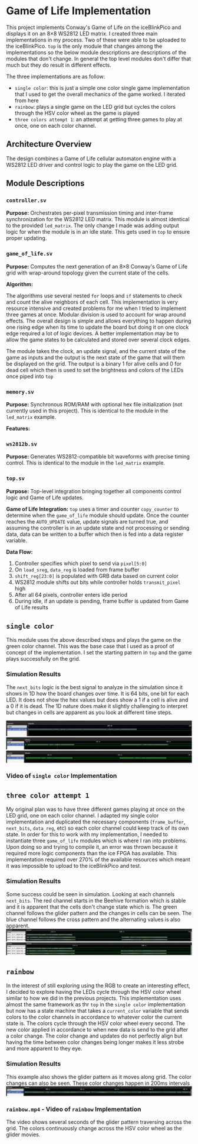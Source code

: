 # Game of Life Implementation

This project implements Conway's Game of Life on the iceBlinkPico and displays it on an 8×8 WS2812 LED matrix. I created three main implementations in my process. Two of these were able to be uploaded to the iceBlinkPico. `top` is the only module that changes among the implementations so the below module descriptions are descriptions of the modules that don't change. In general the top level modules don't differ that much but they do result in different effects.

The three implementations are as follow:
- `single color`: this is just a simple one color single game implementation that I used to get the overall mechanics of the game worked. I iterated from here
- `rainbow`: plays a single game on the LED grid but cycles the colors through the HSV color wheel as the game is played
- `three colors attempt 1`: an attempt at getting three games to play at once, one on each color channel.

## Architecture Overview

The design combines a Game of Life cellular automaton engine with a WS2812 LED driver and control logic to play the game on the LED grid.

## Module Descriptions

### `controller.sv`
**Purpose:** Orchestrates per-pixel transmission timing and inter-frame synchronization for the WS2812 LED matrix. This module is almost identical to the provided `led_matrix`. The only change I made was adding output logic for when the module is in an idle state. This gets used in `top` to ensure proper updating.

### `game_of_life.sv`
**Purpose:** Computes the next generation of an 8×8 Conway's Game of Life grid with wrap-around topology given the current state of the cells.

**Algorithm:**

The algorithms use several nested `for` loops and `if` statements to check and count the alive neighbors of each cell. This implementation is very resource intensive and created problems for me when I tried to implement three games at once. Modular division is used to account for wrap around effects. The overall design is simple and allows everything to happen during one rising edge when its time to update the board but doing it on one clock edge required a lot of logic devices. A better implementation may be to allow the game states to be calculated and stored over several clock edges. 

The module takes the clock, an update signal, and the current state of the game as inputs and the output is the next state of the game that will them be displayed on the grid. The output is a binary 1 for alive cells and 0 for dead cell which then is used to set the brightness and colors of the LEDs once piped into `top`


### `memory.sv`
**Purpose:** Synchronous ROM/RAM with optional hex file initialization (not currently used in this project). This is identical to the module in the `led_matrix` example.

**Features:**

### `ws2812b.sv`
**Purpose:** Generates WS2812-compatible bit waveforms with precise timing control. This is identical to the module in the `led_matrix` example.

### `top.sv`
**Purpose:** Top-level integration bringing together all components control logic and Game of Life updates.

**Game of Life Integration:**
`top` uses a timer and counter `copy_counter` to determine when the `game_of_life` module should update. Once the counter reaches the `AUTO_UPDATE` value, update signals are turned true, and assuming the controller is in an update state and not processing or sending data, data can be written to a buffer which then is fed into a data register variable.

**Data Flow:**
1. Controller specifies which pixel to send via `pixel[5:0]`
2. On `load_sreg`, `data_reg` is loaded from frame buffer
3. `shift_reg[23:0]` is populated with GRB data based on current color
4. WS2812 module shifts out bits while controller holds `transmit_pixel` high
5. After all 64 pixels, controller enters idle period
6. During idle, if an update is pending, frame buffer is updated from Game of Life results


## `single color`
This module uses the above described steps and plays the game on the green color channel. This was the base case that I used as a proof of concept of the implementation. I set the starting pattern in `top` and the game plays successfully on the grid.

### Simulation Results
The `next_bits` logic is the best signal to analyze in the simulation since it shows in 1D how the board changes over time. It is 64 bits, one bit for each LED. It does not show the hex values but does show a 1 if a cell is alive and a 0 if it is dead. The 1D nature does make it slightly challenging to interpret but changes in cells are apparent as you look at different time steps. 

![](assets/single_color_0_200.png)
![](assets/single_color_200_400.png)
![](assets/single_color_450_700.png)

### Video of `single color` Implementation



## `three color attempt 1`
My original plan was to have three different games playing at once on the LED grid, one on each color channel. I adapted my single color implementation and duplicated the necessary components (`frame_buffer`, `next_bits`, `data_reg`, etc) so each color channel could keep track of its own state. In order for this to work with my implementation, I needed to instantiate three `game_of_life` modules which is where I ran into problems. Upon doing so and trying to compile it, an error was thrown because it required more logic components than the ice FPGA has available. This implementation required over 270% of the available resources which meant it was impossible to upload to the iceBlinkPico and test.

### Simulation Results
Some success could be seen in simulation. Looking at each channels `next_bits`. The red channel starts in the Beehive formation which is stable and it is apparent that the cells don't change state which is. The green channel follows the glider pattern and the changes in cells can be seen. The blue channel follows the cross pattern and the alternating values is also apparent.
![](assets/three_colors_1.png)
![](assets/three_colors_2.png)

## `rainbow`
In the interest of still exploring using the RGB to create an interesting effect, I decided to explore having the LEDs cycle through the HSV color wheel similar to how we did in the previous projects. This implementation uses almost the same framework as thr `top` in the `single color` implementation but now has a state machine that takes a `current_color` variable that sends colors to the color channels in accordance to whatever color the current state is. The colors cycle through the HSV color wheel every second. The new color applied in accordance to when new data is send to the grid after a color change. The color change and updates do not perfectly align but having the time between color changes being longer makes it less strobe and more apparent to they eye.

### Simulation Results
This example also shows the glider pattern as it moves along grid. The color changes can also be seen. These color changes happen in 200ms intervals
![](assets/rainbow_1.png)


### `rainbow.mp4` - Video of `rainbow` Implementation
The video shows several seconds of the glider pattern traversing across the grid. The colors continuously change across the HSV color wheel as the glider movies.
